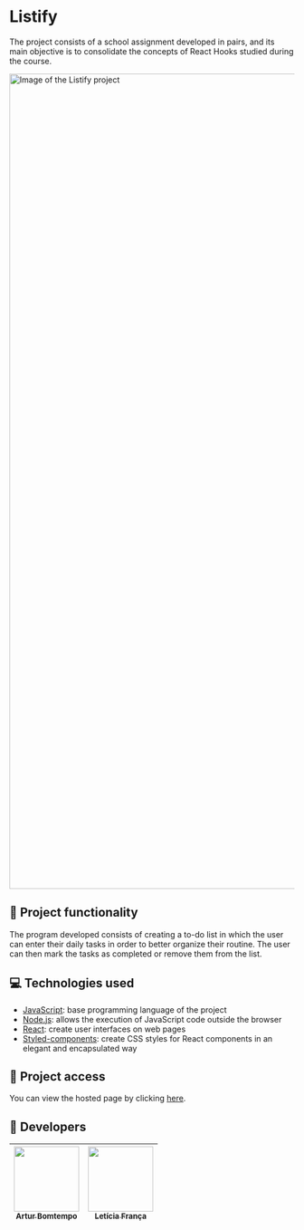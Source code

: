 # Listify

The project consists of a school assignment developed in pairs, and its main objective is to consolidate the concepts of React Hooks studied during the course.

<img width="1440" alt="Image of the Listify project" src="https://github.com/ArturColen/To-do-list/assets/96635074/7d5fb1c6-2f67-4669-962f-5aac4bfa1eec">

## 🔨 Project functionality

The program developed consists of creating a to-do list in which the user can enter their daily tasks in order to better organize their routine. The user can then mark the tasks as completed or remove them from the list.

## 💻 Technologies used

-   [JavaScript](https://developer.mozilla.org/pt-BR/docs/Web/JavaScript): base programming language of the project
-   [Node.js](https://nodejs.org/pt-br/docs): allows the execution of JavaScript code outside the browser
-   [React](https://pt-br.react.dev/blog/2023/03/16/introducing-react-dev): create user interfaces on web pages
-   [Styled-components](https://styled-components.com/docs): create CSS styles for React components in an elegant and encapsulated way

## 📁 Project access

You can view the hosted page by clicking [here](https://listify-site.vercel.app/).

## 👥 Developers

| [<img loading="lazy" src="https://avatars.githubusercontent.com/u/96635074?v=4" width=115><br><sub>Artur Bomtempo</sub>](https://github.com/ArturColen) | [<img loading="lazy" src="https://avatars.githubusercontent.com/u/99284224?v=4" width=115><br><sub>Letícia França</sub>](https://github.com/LeticiaSFranca) |
| :-----------------------------------------------------------------------------------------------------------------------------------------------------: | :---------------------------------------------------------------------------------------------------------------------------------------------------------: |
